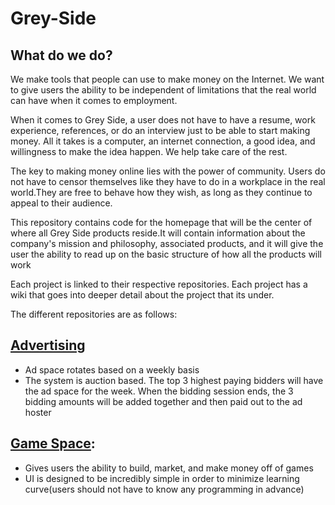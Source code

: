 # Grey-Side

## What do we do?
We make tools that people can use to make money on the Internet. We want to give users the ability to be independent of limitations that the real world can have when it comes to employment.

When it comes to Grey Side, a user does not have to have a resume, work experience, references, or do an interview just to be able to start making money. All it takes is a computer, an internet connection, a good idea, and willingness to make the idea happen. We help take care of the rest.

The key to making money online lies with the power of community. Users do not have to censor themselves like they have to do in a workplace in the real world.They are free to behave how they wish, as long as they continue to appeal to their audience.

This repository contains code for the homepage that will be the center of where all Grey Side products reside.It will contain information about the company's mission and philosophy, associated products, and it will give the user the ability to read up on the basic structure of how all the products will work

Each project is linked to their respective repositories. Each project has a wiki that goes into deeper detail about the project that its under.

The different repositories are as follows:

## [Advertising](https://github.com/s24569/Advertising)
* Ad space rotates based on a weekly basis
* The system is auction based. The top 3 highest paying bidders will have the ad space for the week. When the bidding session ends, the 3 bidding amounts will be added together and then paid out to the ad hoster

## [Game Space](https://github.com/s24569/The-Game-Space):
* Gives users the ability to build, market, and make money off of games
* UI is designed to be incredibly simple in order to minimize learning curve(users should not have to know any programming in advance)
